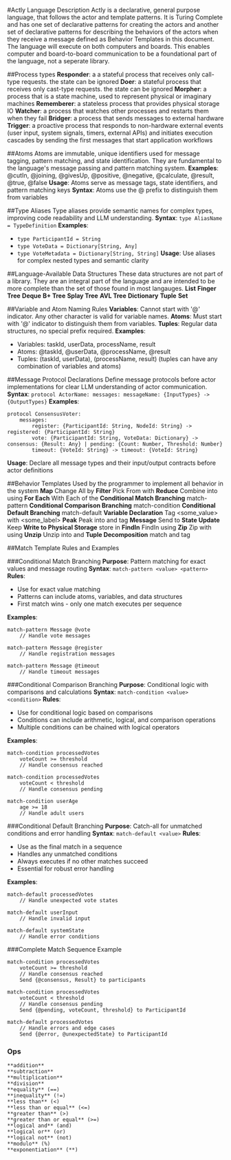 #Actly Language Description
Actly is a declarative, general purpose language, that follows the actor and template patterns. It is Turing Complete and has one set of declarative patterns for creating the actors and another set of declarative patterns for describing the behaviors of the actors when they receive a message defined as Behavior Templates in this document. The language will execute on both computers and boards. This enables computer and board-to-board communication to be a foundational part of the language, not a seperate library.

##Process types
**Responder**: a a stateful process that receives only call-type requests. the state can be ignored
**Doer**: a stateful process that receives only cast-type requests. the state can be ignored
**Morpher**: a process that is a state machine, used to represent physical or imaginary machines
**Rememberer**: a stateless process that provides physical storage IO
**Watcher**: a process that watches other processes and restarts them when they fail
**Bridger**: a process that sends messages to external hardware
**Trigger**: a proactive process that responds to non-hardware external events (user input, system signals, timers, external APIs) and initiates execution cascades by sending the first messages that start application workflows

##Atoms
Atoms are immutable, unique identifiers used for message tagging, pattern matching, and state identification. They are fundamental to the language's message passing and pattern matching system.
**Examples**: @cutIn, @joining, @givesUp, @positive, @negative, @calculate, @result, @true, @false
**Usage**: Atoms serve as message tags, state identifiers, and pattern matching keys
**Syntax**: Atoms use the @ prefix to distinguish them from variables

##Type Aliases
Type aliases provide semantic names for complex types, improving code readability and LLM understanding.
**Syntax**: `type AliasName = TypeDefinition`
**Examples**: 
- `type ParticipantId = String`
- `type VoteData = Dictionary[String, Any]`
- `type VoteMetadata = Dictionary[String, String]`
**Usage**: Use aliases for complex nested types and semantic clarity

##Language-Available Data Structures
These data structures are not part of a library. They are an integral part of the language and are intended to be more complete than the set of those found in most langauges.
**List**
**Finger Tree**
**Deque**
**B+ Tree**
**Splay Tree**
**AVL Tree**
**Dictionary**
**Tuple**
**Set**

##Variable and Atom Naming Rules
**Variables**: Cannot start with '@' indicator. Any other character is valid for variable names.
**Atoms**: Must start with '@' indicator to distinguish them from variables.
**Tuples**: Regular data structures, no special prefix required.
**Examples**: 
- Variables: taskId, userData, processName, result
- Atoms: @taskId, @userData, @processName, @result
- Tuples: (taskId, userData), (processName, result) (tuples can have any combination of variables and atoms)

##Message Protocol Declarations
Define message protocols before actor implementations for clear LLM understanding of actor communication.
**Syntax**: `protocol ActorName: messages: messageName: {InputTypes} -> {OutputTypes}`
**Examples**:
```actly
protocol ConsensusVoter:
    messages:
        register: {ParticipantId: String, NodeId: String} -> registered: {ParticipantId: String}
        vote: {ParticipantId: String, VoteData: Dictionary} -> consensus: {Result: Any} | pending: {Count: Number, Threshold: Number}
        timeout: {VoteId: String} -> timeout: {VoteId: String}
```
**Usage**: Declare all message types and their input/output contracts before actor definitions

##Behavior Templates
Used by the programmer to implement all behavior in the system
**Map** Change All <data structure> by <calculation>
**Filter** Pick From <data structure> with <calculation>
**Reduce** Combine <data structure> into <result> using <calculation>
**For Each** With Each of the <data structure> <calculation>
**Conditional Match Branching** match-pattern <some value> <other value>
**Conditional Comparison Branching** match-condition <some value> <comparison>
**Conditional Default Branching** match-default <some value>
**Variable Declaration** Tag <some_value> with <some_label>
**Peak** Peak into <data structure> and tag<some tag or tags> 
**Message** Send <message> to <name>
**State Update** Keep <value>
**Write to Physical Storage** store <value> in <name>
**FindIn** FindIn <data structure> using <operation>
**Zip** Zip <data structure1> with <data structure2> using <operation>
**Unzip** Unzip <data structure> into <structure1> and <structure2>
**Tuple Decomposition** match <data> and tag <tuple pattern>

##Match Template Rules and Examples

###Conditional Match Branching
**Purpose**: Pattern matching for exact values and message routing
**Syntax**: `match-pattern <value> <pattern>`
**Rules**: 
- Use for exact value matching
- Patterns can include atoms, variables, and data structures
- First match wins - only one match executes per sequence

**Examples**:
```actly
match-pattern Message @vote
    // Handle vote messages

match-pattern Message @register  
    // Handle registration messages

match-pattern Message @timeout
    // Handle timeout messages
```

###Conditional Comparison Branching
**Purpose**: Conditional logic with comparisons and calculations
**Syntax**: `match-condition <value> <condition>`
**Rules**:
- Use for conditional logic based on comparisons
- Conditions can include arithmetic, logical, and comparison operations
- Multiple conditions can be chained with logical operators

**Examples**:
```actly
match-condition processedVotes
    voteCount >= threshold
    // Handle consensus reached

match-condition processedVotes
    voteCount < threshold
    // Handle consensus pending

match-condition userAge
    age >= 18
    // Handle adult users
```

###Conditional Default Branching
**Purpose**: Catch-all for unmatched conditions and error handling
**Syntax**: `match-default <value>`
**Rules**:
- Use as the final match in a sequence
- Handles any unmatched conditions
- Always executes if no other matches succeed
- Essential for robust error handling

**Examples**:
```actly
match-default processedVotes
    // Handle unexpected vote states

match-default userInput
    // Handle invalid input

match-default systemState
    // Handle error conditions
```

###Complete Match Sequence Example
```actly
match-condition processedVotes
    voteCount >= threshold
    // Handle consensus reached
    Send {@consensus, Result} to participants

match-condition processedVotes
    voteCount < threshold
    // Handle consensus pending
    Send {@pending, voteCount, threshold} to ParticipantId

match-default processedVotes
    // Handle errors and edge cases
    Send {@error, @unexpectedState} to ParticipantId
```

### Ops
    **addition**
    **subtraction**
    **multiplication**
    **division**
    **equality** (==)
    **inequality** (!=)
    **less than** (<)
    **less than or equal** (<=)
    **greater than** (>)
    **greater than or equal** (>=)
    **logical and** (and)
    **logical or** (or)
    **logical not** (not)
    **modulo** (%)
    **exponentiation** (**)
